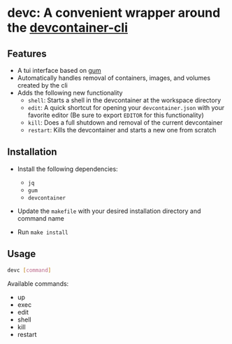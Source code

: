 # devc: A convenient wrapper around the [devcontainer-cli](https://github.com/devcontainers/cli)

## Features

- A tui interface based on [gum](https://github.com/charmbracelet/gum)
- Automatically handles removal of containers, images, and volumes created by the cli
- Adds the following new functionality
  + `shell`: Starts a shell in the devcontainer at the workspace directory
  + `edit`: A quick shortcut for opening your `devcontainer.json` with your favorite editor (Be sure to export `EDITOR` for this functionality)
  + `kill`: Does a full shutdown and removal of the current devcontainer 
  + `restart`: Kills the devcontainer and starts a new one from scratch

## Installation
- Install the following dependencies:
  - `jq`
  - `gum`
  - `devcontainer`

- Update the `makefile` with your desired installation directory and command name
- Run `make install`

## Usage

```bash
devc [command]
```

Available commands:
  - up
  - exec
  - edit
  - shell
  - kill
  - restart
